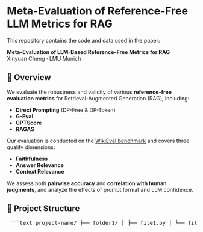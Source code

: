# Meta-Evaluation of Reference-Free LLM Metrics for RAG

This repository contains the code and data used in the paper:

**Meta-Evaluation of LLM-Based Reference-Free Metrics for RAG**  
Xinyuan Cheng · LMU Munich

## 🧠 Overview

We evaluate the robustness and validity of various **reference-free evaluation metrics** for Retrieval-Augmented Generation (RAG), including:

- **Direct Prompting** (DP-Free & DP-Token)
- **G-Eval**
- **GPTScore**
- **RAGAS**

Our evaluation is conducted on the [WikiEval benchmark](https://huggingface.co/datasets/ExplodingGradients/WikiEval) and covers three quality dimensions:

- **Faithfulness**
- **Answer Relevance**
- **Context Relevance**

We assess both **pairwise accuracy** and **correlation with human judgments**, and analyze the effects of prompt format and LLM confidence.

## 📁 Project Structure

<pre> ```text project-name/ ├── folder1/ │ ├── file1.py │ └── file2.py ├── folder2/ │ └── subfolder/ │ └── file3.py └── README.md ``` </pre>
